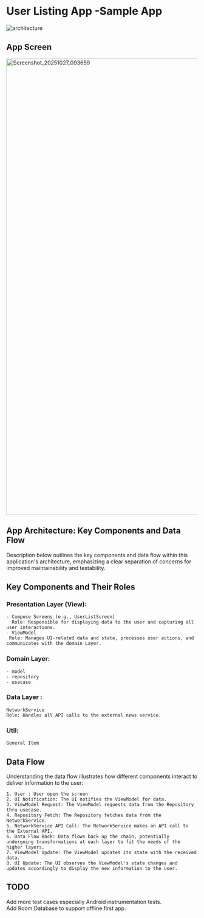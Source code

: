 # User Listing App -Sample App
![architecture ](https://github.com/user-attachments/assets/f51d23ed-780e-41c0-a101-61f39541cd48)
## App Screen
<img width="600" height="1200" alt="Screenshot_20251027_093659" src="https://github.com/user-attachments/assets/9e3e81a2-f49c-4234-9628-1247cee1688f" /> 

## App Architecture: Key Components and Data Flow

Description below outlines the key components and data flow within this application's architecture, emphasizing a clear separation of concerns for improved maintainability and testability.

## Key Components and Their Roles
### Presentation Layer (View):

    - Compose Screens (e.g., UserListScreen)
      Role: Responsible for displaying data to the user and capturing all user interactions.
    - ViewModel
     Role: Manages UI-related data and state, processes user actions, and communicates with the domain Layer.
### Domain Layer:
    - model
    - repository
    - usecase
    
### Data Layer :
    NetworkService
    Role: Handles all API calls to the external news service.
        
### Util:
    General Item
    
## Data Flow
Understanding the data flow illustrates how different components interact to deliver information to the user:

    1. User : User open the screen
    2. UI Notification: The UI notifies the ViewModel for data.
    3. ViewModel Request: The ViewModel requests data from the Repository thru usecase.
    4. Repository Fetch: The Repository fetches data from the NetworkService.
    5. NetworkService API Call: The NetworkService makes an API call to the External API.
    6. Data Flow Back: Data flows back up the chain, potentially undergoing transformations at each layer to fit the needs of the higher layers.
    7. ViewModel Update: The ViewModel updates its state with the received data.
    8. UI Update: The UI observes the ViewModel's state changes and updates accordingly to display the new information to the user.

## TODO
Add more test cases especially Android instrumentation tests.  
Add Room Database to support offline first app.

